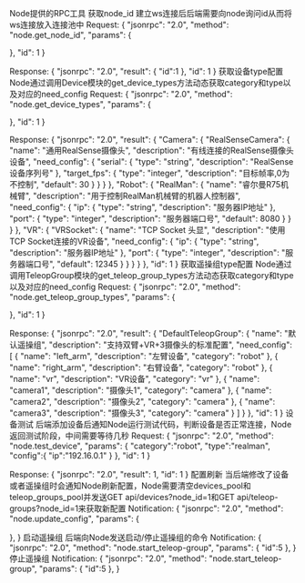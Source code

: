 Node提供的RPC工具
获取node_id
建立ws连接后后端需要向node询问id从而将ws连接放入连接池中
Request:
{
  "jsonrpc": "2.0",
  "method": "node.get_node_id",
  "params": {
    
  },
  "id": 1
}

Response:
{
  "jsonrpc": "2.0",
  "result": {
      "id":1
  },
  "id": 1
}
获取设备type配置
Node通过调用Device模块的get_device_types方法动态获取category和type以及对应的need_config
Request:
{
  "jsonrpc": "2.0",
  "method": "node.get_device_types",
  "params": {
    
  },
  "id": 1
}

Response:
{
  "jsonrpc": "2.0",
  "result": {
      "Camera": {
        "RealSenseCamera": {
          "name": "通用RealSense摄像头",
          "description": "有线连接的RealSense摄像头设备",
          "need_config": {
            "serial": {
              "type": "string",
              "description": "RealSense设备序列号"
            },
            "target_fps": {
              "type": "integer",
              "description": "目标帧率,0为不控制",
              "default": 30
            }
          }
        }
      },
      "Robot": {
        "RealMan": {
          "name": "睿尔曼R75机械臂",
          "description": "用于控制RealMan机械臂的机器人控制器",
          "need_config": {
            "ip": {
              "type": "string",
              "description": "服务器IP地址"
            },
            "port": {
              "type": "integer",
              "description": "服务器端口号",
              "default": 8080
            }
          }
        }
      },
      "VR": {
        "VRSocket": {
          "name": "TCP Socket 头显",
          "description": "使用TCP Socket连接的VR设备",
          "need_config": {
            "ip": {
              "type": "string",
              "description": "服务器IP地址"
            },
            "port": {
              "type": "integer",
              "description": "服务器端口号",
              "default": 12345
            }
          }
        }
      }
  },
  "id": 1
}
获取遥操组type配置
Node通过调用TeleopGroup模块的get_teleop_group_types方法动态获取category和type以及对应的need_config
Request:
{
  "jsonrpc": "2.0",
  "method": "node.get_teleop_group_types",
  "params": {
    
  },
  "id": 1
}

Response:
{
  "jsonrpc": "2.0",
  "result": {
      "DefaultTeleopGroup": {
        "name": "默认遥操组",
        "description": "支持双臂+VR+3摄像头的标准配置",
        "need_config": [
          {
            "name": "left_arm",
            "description": "左臂设备",
            "category": "robot"
          },
          {
            "name": "right_arm",
            "description": "右臂设备",
            "category": "robot"
          },
          {
            "name": "vr",
            "description": "VR设备",
            "category": "vr"
          },
          {
            "name": "camera1",
            "description": "摄像头1",
            "category": "camera"
          },
          {
            "name": "camera2",
            "description": "摄像头2",
            "category": "camera"
          },
          {
            "name": "camera3",
            "description": "摄像头3",
            "category": "camera"
          }
        ]
      }
  },
  "id": 1
}
设备测试
后端添加设备后通知Node运行测试代码，判断设备是否正常连接，Node返回测试阶段，中间需要等待几秒
Request:
{
  "jsonrpc": "2.0",
  "method": "node.test_device",
  "params": {
    "category":"robot",
    "type":"realman",
    "config":{
        "ip":"192.16.0.1"
    }
  },
  "id": 1
}

Response:
{
  "jsonrpc": "2.0",
  "result": 1,
  "id": 1
}
配置刷新
当后端修改了设备或者遥操组时会通知Node刷新配置，Node需要清空devices_pool和teleop_groups_pool并发送GET api/devices?node_id=1和GET api/teleop-groups?node_id=1来获取新配置
Notification:
{
  "jsonrpc": "2.0",
  "method": "node.update_config",
  "params": {
    
  },
}
启动遥操组
后端向Node发送启动/停止遥操组的命令
Notification:
{
  "jsonrpc": "2.0",
  "method": "node.start_teleop-group",
  "params": {
    "id":5
  },
}
停止遥操组
Notification:
{
  "jsonrpc": "2.0",
  "method": "node.start_teleop-group",
  "params": {
    "id":5
  },
}